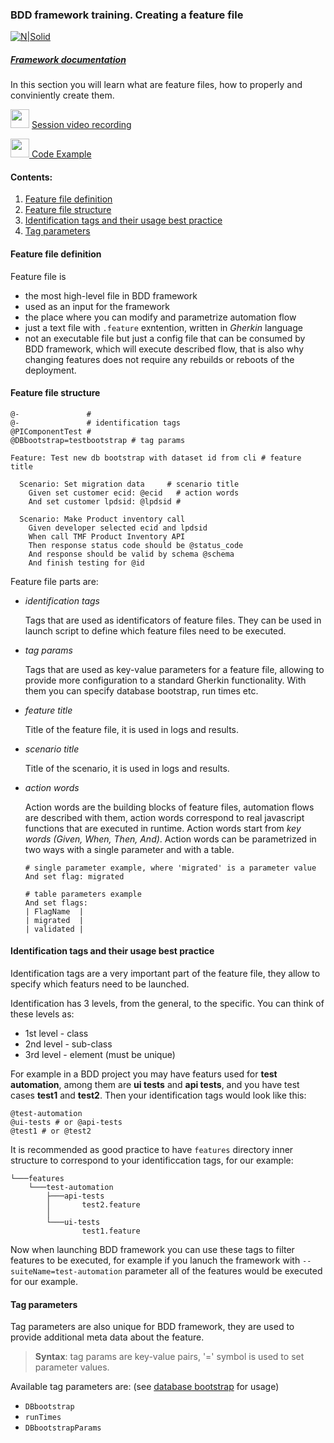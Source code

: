 ### BDD framework training. Creating a feature file

[![N|Solid](https://images.ctfassets.net/fikanzmkdlqn/5NoHRB1q6lrNzSSpekhrG5/cf22f3d7d9e82aed5e79659800458b57/TELUS_TAGLINE_HORIZONTAL_EN.svg)](https://www.telus.com/en/)

##### [Framework documentation](https://github.com/telus/telus-bdd-docs)

In this section you will learn what are feature files, how to properly and conviniently create them.

<img src="https://cdn4.iconfinder.com/data/icons/48-bubbles/48/23.Videos-512.png" width="30px" margin-top="15px"/> [Session video recording]()

[<img src="https://cdn-icons-png.flaticon.com/512/25/25231.png" width="30px"> Code Example](https://github.com/telus/bdd-demo/blob/master/bdd/features/productInventory.feature)

#### Contents:

1. [Feature file definition](#feature-file-definition)
2. [Feature file structure](#feature-file-structure)
3. [Identification tags and their usage best practice](#identification-tags-and-their-usage-best-practice)
4. [Tag parameters](#tag-parameters)

#### **Feature file definition**

Feature file is 
- the most high-level file in BDD framework
- used as an input for the framework
- the place where you can modify and parametrize automation flow
- just a text file with `.feature` exntention, written in *Gherkin* language
- not an executable file but just a config file that can be consumed by BDD framework, which will execute described flow, that is also why changing features does not require any rebuilds or reboots of the deployment.

#### **Feature file structure**

```gherkin
@-               #
@-               # identification tags
@PIComponentTest #
@DBbootstrap=testbootstrap # tag params

Feature: Test new db bootstrap with dataset id from cli # feature title

  Scenario: Set migration data     # scenario title
    Given set customer ecid: @ecid   # action words
    And set customer lpdsid: @lpdsid #

  Scenario: Make Product inventory call
    Given developer selected ecid and lpdsid
    When call TMF Product Inventory API
    Then response status code should be @status_code
    And response should be valid by schema @schema
    And finish testing for @id
```

Feature file parts are: 
- *identification tags* 

    Tags that are used as identificators of feature files. They can be used in launch script to define which feature files need to be executed.
- *tag params*  

    Tags that are used as key-value parameters for a feature file, allowing to provide more configuration to a standard Gherkin functionality. With them you can specify database bootstrap, run times etc.

- *feature title*
    
    Title of the feature file, it is used in logs and results.
- *scenario title*

    Title of the scenario, it is used in logs and results.
- *action words*

    Action words are the building blocks of feature files, automation flows are described with them, action words correspond to real javascript functions that are executed in runtime.
    Action words start from *key words (Given, When, Then, And)*.
    Action words can be parametrized in two ways with a single parameter and with a table.

    ```gherkin
    # single parameter example, where 'migrated' is a parameter value
    And set flag: migrated
    ```
    ```gherkin
    # table parameters example
    And set flags:
    | FlagName  |
    | migrated  |
    | validated |
    ```

#### **Identification tags and their usage best practice**

Identification tags are a very important part of the feature file, they allow to specify which featurs need to be launched.

Identification has 3 levels, from the general, to the specific. You can think of these levels as:
- 1st level - class 
- 2nd level - sub-class
- 3rd level - element (must be unique)

For example in a BDD project you may have featurs used for **test automation**, among them are **ui tests** and **api tests**, and you have test cases **test1** and **test2**. Then your identification tags would look like this:
```gherkin
@test-automation
@ui-tests # or @api-tests
@test1 # or @test2
```
It is recommended as good practice to have `features` directory inner structure to correspond to your identificcation tags, for our example:
```
└───features
    └───test-automation
        ├───api-tests
        │       test2.feature
        │
        └───ui-tests
                test1.feature
```

Now when launching BDD framework you can use these tags to filter features to be executed, for example if you lanuch the framework with `--suiteName=test-automation` parameter all of the features would be executed for our example. 

#### **Tag parameters**

Tag parameters are also unique for BDD framework, they are used to provide additional meta data about the feature.
> **Syntax**: tag params are key-value pairs, '=' symbol is used to set parameter values.

Available tag parameters are: (see [database bootstrap](/database-bootstrap.md) for usage)
- `DBbootstrap` 
- `runTimes`
- `DBbootstrapParams`